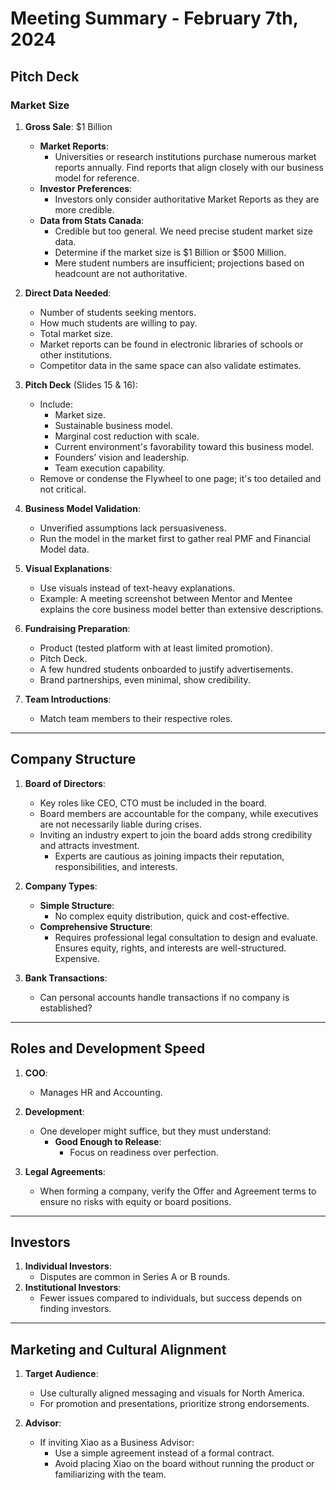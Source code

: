 # Meeting Summary - February 7th, 2024

## **Pitch Deck**

### Market Size
1. **Gross Sale**: $1 Billion
   - **Market Reports**:
     - Universities or research institutions purchase numerous market reports annually. Find reports that align closely with our business model for reference.
   - **Investor Preferences**:
     - Investors only consider authoritative Market Reports as they are more credible.
   - **Data from Stats Canada**:
     - Credible but too general. We need precise student market size data.
     - Determine if the market size is $1 Billion or $500 Million.
     - Mere student numbers are insufficient; projections based on headcount are not authoritative.

2. **Direct Data Needed**:
   - Number of students seeking mentors.
   - How much students are willing to pay.
   - Total market size.
   - Market reports can be found in electronic libraries of schools or other institutions.
   - Competitor data in the same space can also validate estimates.

3. **Pitch Deck** (Slides 15 & 16):
   - Include:
     - Market size.
     - Sustainable business model.
     - Marginal cost reduction with scale.
     - Current environment's favorability toward this business model.
     - Founders’ vision and leadership.
     - Team execution capability.
   - Remove or condense the Flywheel to one page; it's too detailed and not critical.

4. **Business Model Validation**:
   - Unverified assumptions lack persuasiveness.
   - Run the model in the market first to gather real PMF and Financial Model data.

5. **Visual Explanations**:
   - Use visuals instead of text-heavy explanations.
   - Example: A meeting screenshot between Mentor and Mentee explains the core business model better than extensive descriptions.

6. **Fundraising Preparation**:
   - Product (tested platform with at least limited promotion).
   - Pitch Deck.
   - A few hundred students onboarded to justify advertisements.
   - Brand partnerships, even minimal, show credibility.

7. **Team Introductions**:
   - Match team members to their respective roles.

---

## **Company Structure**

1. **Board of Directors**:
   - Key roles like CEO, CTO must be included in the board.
   - Board members are accountable for the company, while executives are not necessarily liable during crises.
   - Inviting an industry expert to join the board adds strong credibility and attracts investment.
     - Experts are cautious as joining impacts their reputation, responsibilities, and interests.

2. **Company Types**:
   - **Simple Structure**:
     - No complex equity distribution, quick and cost-effective.
   - **Comprehensive Structure**:
     - Requires professional legal consultation to design and evaluate. Ensures equity, rights, and interests are well-structured. Expensive.

3. **Bank Transactions**:
   - Can personal accounts handle transactions if no company is established?

---

## **Roles and Development Speed**

1. **COO**:
   - Manages HR and Accounting.
2. **Development**:
   - One developer might suffice, but they must understand:
     - **Good Enough to Release**:
       - Focus on readiness over perfection.

3. **Legal Agreements**:
   - When forming a company, verify the Offer and Agreement terms to ensure no risks with equity or board positions.

---

## **Investors**

1. **Individual Investors**:
   - Disputes are common in Series A or B rounds.
2. **Institutional Investors**:
   - Fewer issues compared to individuals, but success depends on finding investors.

---

## **Marketing and Cultural Alignment**

1. **Target Audience**:
   - Use culturally aligned messaging and visuals for North America.
   - For promotion and presentations, prioritize strong endorsements.

2. **Advisor**:
   - If inviting Xiao as a Business Advisor:
     - Use a simple agreement instead of a formal contract.
     - Avoid placing Xiao on the board without running the product or familiarizing with the team.


